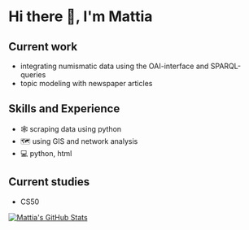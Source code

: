 # Hi there 👋, I'm Mattia

## Current work
* integrating numismatic data using the OAI-interface and SPARQL-queries
* topic modeling with newspaper articles 

## Skills and Experience
* 🕸️ scraping data using python 
* 🗺️ using GIS and network analysis
* 💻 python, html

## Current studies
* CS50

[![Mattia's GitHub Stats](https://github-readme-stats.vercel.app/api/?username=mat141cel&count_private=true&theme=tokyonight&showicons=true)]()

